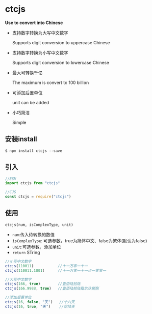 # ctcjs

**Use to convert into Chinese**

- 支持数字转换为大写中文数字

  Supports digit conversion to uppercase Chinese

- 支持数字转换为小写中文数字

  Supports digit conversion to lowercase Chinese

- 最大可转换千亿

  The maximum is convert to 100 billion

- 可添加后置单位

  unit can be added

- 小巧简洁

  Simple

  

## 安装install

```
$ npm install ctcjs --save
```

## 

## 引入

```javascript
//ESM
import ctcjs from "ctcjs"

//CJS
const ctcjs = require("ctcjs")
```



## 使用

`ctcjs(num, isComplexType, unit)`

- `num`:传入待转换的数值
- `isComplexType`: 可选参数，true为简体中文、false为繁体(默认为false)
- `unit`:可选参数，添加单位
- `return` STring

```javascript
//小写中文数字
ctcjs(110011)			//十一万零一十一
ctcjs(110011.1001)		//十一万零一十一点一零零一

//大写中文数字
ctcjs(166, true) 		//壹佰陆拾陆
ctcjs(166.9988, true) 	//壹佰陆拾陆點玖玖捌捌

//添加后置单位
ctcjs(16, false, "天")	//十六天
ctcjs(16, true, "天")	//拾陆天
```

